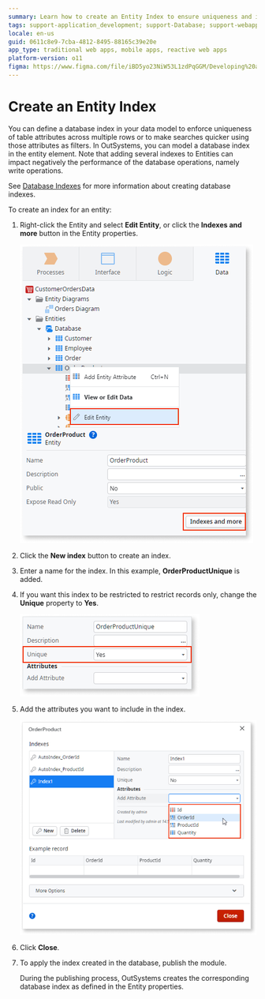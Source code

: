 ```yaml
---
summary: Learn how to create an Entity Index to ensure uniqueness and improve findability.
tags: support-application_development; support-Database; support-webapps
locale: en-us
guid: 0611c8e9-7cba-4812-8495-88165c39e20e
app_type: traditional web apps, mobile apps, reactive web apps
platform-version: o11
figma: https://www.figma.com/file/iBD5yo23NiW53L1zdPqGGM/Developing%20an%20Application?node-id=159:21
---
```


# Create an Entity Index
  
You can define a database index in your data model to enforce uniqueness of table attributes across multiple rows or to make searches quicker using those attributes as filters. In OutSystems, you can model a database index in the entity element.
Note that adding several indexes to Entities can impact negatively the performance of the database operations, namely write operations.

<div class="info" markdown="1">

See [Database Indexes](<../../../ref/data/database/database-indexes.md>) for more information about creating database indexes.

</div>

To create an index for an entity:

1. Right-click the Entity and select **Edit Entity**, or click the **Indexes and more** button in the Entity properties.

    ![Screenshot of the Edit Entity dialog in OutSystems with the Indexes and more button highlighted](images/create-database-index-edit-entity-ss.png "Edit Entity Dialog")

1. Click the **New index** button to create an index.

1. Enter a name for the index.
    In this example, **OrderProductUnique** is added.

1. If you want this index to be restricted to restrict records only, change the **Unique** property to **Yes**.

    ![Screenshot showing the Unique property toggle set to Yes for a new index in OutSystems](images/change-unique-property-ss.png "Unique Property Toggle")

1. Add the attributes you want to include in the index.

    ![Screenshot of adding attributes to a new index in the OutSystems platform](images/add-index-attributes-ss.png "Adding Index Attributes")

1. Click **Close**.

1. To apply the index created in the database, publish the module.

    During the publishing process, OutSystems creates the corresponding database index as defined in the Entity properties.
